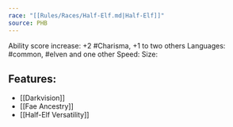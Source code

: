 ```yaml
---
race: "[[Rules/Races/Half-Elf.md|Half-Elf]]"
source: PHB
---
```

Ability score increase: +2 #Charisma, +1 to two others
Languages: #common, #elven and one other
Speed:
Size:

## Features:
- [[Darkvision]]
- [[Fae Ancestry]]
- [[Half-Elf Versatility]]